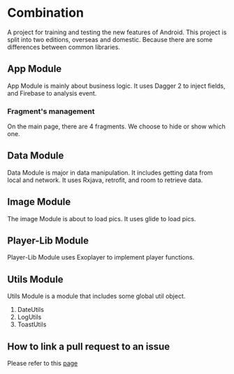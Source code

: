# Combination

A project for training and testing the new features of Android. This project is split into two editions,
overseas and domestic. Because there are some differences between common libraries. 

## App Module

App Module is mainly about business logic. It uses Dagger 2 to inject fields, and Firebase to
analysis event.

### Fragment's management

On the main page, there are 4 fragments. We choose to hide or show which one.

## Data Module

Data Module is major in data manipulation. It includes getting data from local and network. It uses
Rxjava, retrofit, and room to retrieve data.

## Image Module

The image Module is about to load pics. It uses glide to load pics.

## Player-Lib Module

Player-Lib Module uses Exoplayer to implement player functions.

## Utils Module

Utils Module is a module that includes some global util object.

1. DateUtils
2. LogUtils
3. ToastUtils

## How to link a pull request to an issue

Please refer to this [page](https://docs.github.com/en/issues/tracking-your-work-with-issues/linking-a-pull-request-to-an-issue)


